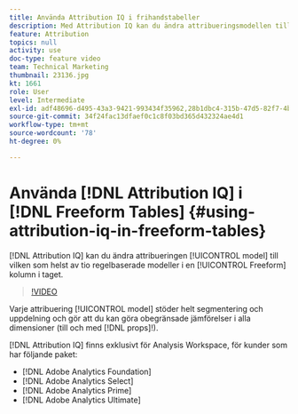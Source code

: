 ```yaml
---
title: Använda Attribution IQ i frihandstabeller
description: Med Attribution IQ kan du ändra attribueringsmodellen till vilken som helst av tio regelbaserade modeller i en fri kolumn.
feature: Attribution
topics: null
activity: use
doc-type: feature video
team: Technical Marketing
thumbnail: 23136.jpg
kt: 1661
role: User
level: Intermediate
exl-id: adf48696-d495-43a3-9421-993434f35962,28b1dbc4-315b-47d5-82f7-4b394ed31ad8
source-git-commit: 34f24fac13dfaef0c1c8f03bd365d432324ae4d1
workflow-type: tm+mt
source-wordcount: '78'
ht-degree: 0%

---
```


# Använda [!DNL Attribution IQ] i [!DNL Freeform Tables] {#using-attribution-iq-in-freeform-tables}

[!DNL Attribution IQ] kan du ändra attribueringen  [!UICONTROL model] till vilken som helst av tio regelbaserade modeller i en  [!UICONTROL Freeform] kolumn i taget.

>[!VIDEO](https://video.tv.adobe.com/v/23136/?quality=12)

Varje attribuering [!UICONTROL model] stöder helt segmentering och uppdelning och gör att du kan göra obegränsade jämförelser i alla dimensioner (till och med [!DNL props]!).

[!DNL Attribution IQ] finns exklusivt för Analysis Workspace, för kunder som har följande paket:

* [!DNL Adobe Analytics Foundation]
* [!DNL Adobe Analytics Select]
* [!DNL Adobe Analytics Prime]
* [!DNL Adobe Analytics Ultimate]
